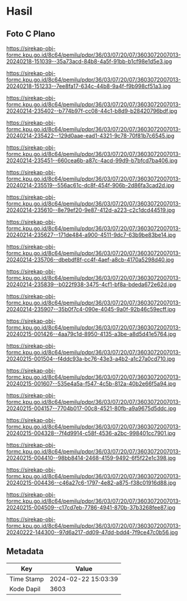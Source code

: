# Hasil

## Foto C Plano

https://sirekap-obj-formc.kpu.go.id/8c64/pemilu/pdpr/36/03/07/20/07/3603072007013-20240218-151039--35a73acd-84b8-4a5f-91bb-b1cf98e1d5e3.jpg

https://sirekap-obj-formc.kpu.go.id/8c64/pemilu/pdpr/36/03/07/20/07/3603072007013-20240218-151233--7ee8fa17-634c-44b8-9a4f-f9b998cf51a3.jpg

https://sirekap-obj-formc.kpu.go.id/8c64/pemilu/pdpr/36/03/07/20/07/3603072007013-20240214-235402--b774b97f-cc08-44c1-b8d9-b28420796bdf.jpg

https://sirekap-obj-formc.kpu.go.id/8c64/pemilu/pdpr/36/03/07/20/07/3603072007013-20240214-235422--129d0aae-ead1-4321-9c78-70f81b7c6545.jpg

https://sirekap-obj-formc.kpu.go.id/8c64/pemilu/pdpr/36/03/07/20/07/3603072007013-20240214-235451--660cea6b-a87c-4acd-99d9-b7bfcd7ba406.jpg

https://sirekap-obj-formc.kpu.go.id/8c64/pemilu/pdpr/36/03/07/20/07/3603072007013-20240214-235519--556ac61c-dc8f-454f-906b-2d86fa3cad2d.jpg

https://sirekap-obj-formc.kpu.go.id/8c64/pemilu/pdpr/36/03/07/20/07/3603072007013-20240214-235610--8e79ef20-9e87-412d-a223-c2c1dcd44519.jpg

https://sirekap-obj-formc.kpu.go.id/8c64/pemilu/pdpr/36/03/07/20/07/3603072007013-20240214-235627--171de484-a900-4511-9dc7-63b9be83be14.jpg

https://sirekap-obj-formc.kpu.go.id/8c64/pemilu/pdpr/36/03/07/20/07/3603072007013-20240214-235706--dbebdf8f-cc4f-4aef-a8cb-4170a5298d40.jpg

https://sirekap-obj-formc.kpu.go.id/8c64/pemilu/pdpr/36/03/07/20/07/3603072007013-20240214-235839--b022f938-3475-4cf1-bf8a-bdeda672e62d.jpg

https://sirekap-obj-formc.kpu.go.id/8c64/pemilu/pdpr/36/03/07/20/07/3603072007013-20240214-235907--35b0f7c4-090e-4045-9a0f-92b46c59ecff.jpg

https://sirekap-obj-formc.kpu.go.id/8c64/pemilu/pdpr/36/03/07/20/07/3603072007013-20240215-001426--4aa79c1d-8950-4135-a3be-a8d5d41e5764.jpg

https://sirekap-obj-formc.kpu.go.id/8c64/pemilu/pdpr/36/03/07/20/07/3603072007013-20240215-001504--f4ddc93a-bc76-43e3-a4b2-a1c27a0cd710.jpg

https://sirekap-obj-formc.kpu.go.id/8c64/pemilu/pdpr/36/03/07/20/07/3603072007013-20240215-001607--535e4a5a-f547-4c5b-812a-40b2e66f5a94.jpg

https://sirekap-obj-formc.kpu.go.id/8c64/pemilu/pdpr/36/03/07/20/07/3603072007013-20240215-004157--7704b017-00c8-4521-80fb-a9a9675d5ddc.jpg

https://sirekap-obj-formc.kpu.go.id/8c64/pemilu/pdpr/36/03/07/20/07/3603072007013-20240215-004328--7f4d9914-c58f-4536-a2bc-998401cc7901.jpg

https://sirekap-obj-formc.kpu.go.id/8c64/pemilu/pdpr/36/03/07/20/07/3603072007013-20240215-004410--98bb8414-2468-4159-9492-6f5f22e1c398.jpg

https://sirekap-obj-formc.kpu.go.id/8c64/pemilu/pdpr/36/03/07/20/07/3603072007013-20240215-004436--c46a27c6-1797-4e82-a875-f38c01916d88.jpg

https://sirekap-obj-formc.kpu.go.id/8c64/pemilu/pdpr/36/03/07/20/07/3603072007013-20240215-004509--c17cd7eb-7786-4941-870b-37b3268fee87.jpg

https://sirekap-obj-formc.kpu.go.id/8c64/pemilu/pdpr/36/03/07/20/07/3603072007013-20240222-144300--97d6a217-dd09-47dd-bdd4-7f9ce47c0b56.jpg


## Metadata

| Key        | Value               |
| ---------- | ------------------- |
| Time Stamp | 2024-02-22 15:03:39 |
| Kode Dapil | 3603                |



